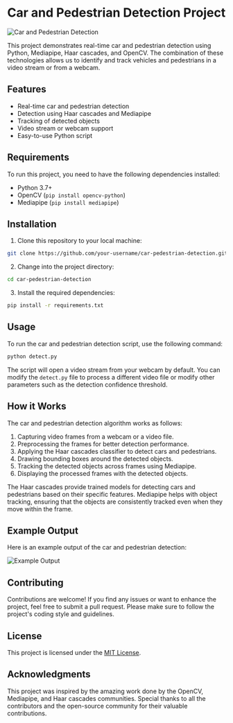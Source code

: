 # Car and Pedestrian Detection Project

![Car and Pedestrian Detection](images/demo.gif)

This project demonstrates real-time car and pedestrian detection using Python, Mediapipe, Haar cascades, and OpenCV. The combination of these technologies allows us to identify and track vehicles and pedestrians in a video stream or from a webcam.

## Features

- Real-time car and pedestrian detection
- Detection using Haar cascades and Mediapipe
- Tracking of detected objects
- Video stream or webcam support
- Easy-to-use Python script

## Requirements

To run this project, you need to have the following dependencies installed:

- Python 3.7+
- OpenCV (`pip install opencv-python`)
- Mediapipe (`pip install mediapipe`)

## Installation

1. Clone this repository to your local machine:

```bash
git clone https://github.com/your-username/car-pedestrian-detection.git
```

2. Change into the project directory:

```bash
cd car-pedestrian-detection
```

3. Install the required dependencies:

```bash
pip install -r requirements.txt
```

## Usage

To run the car and pedestrian detection script, use the following command:

```bash
python detect.py
```

The script will open a video stream from your webcam by default. You can modify the `detect.py` file to process a different video file or modify other parameters such as the detection confidence threshold.

## How it Works

The car and pedestrian detection algorithm works as follows:

1. Capturing video frames from a webcam or a video file.
2. Preprocessing the frames for better detection performance.
3. Applying the Haar cascades classifier to detect cars and pedestrians.
4. Drawing bounding boxes around the detected objects.
5. Tracking the detected objects across frames using Mediapipe.
6. Displaying the processed frames with the detected objects.

The Haar cascades provide trained models for detecting cars and pedestrians based on their specific features. Mediapipe helps with object tracking, ensuring that the objects are consistently tracked even when they move within the frame.

## Example Output

Here is an example output of the car and pedestrian detection:

![Example Output](images/output.png)

## Contributing

Contributions are welcome! If you find any issues or want to enhance the project, feel free to submit a pull request. Please make sure to follow the project's coding style and guidelines.

## License

This project is licensed under the [MIT License](LICENSE).

## Acknowledgments

This project was inspired by the amazing work done by the OpenCV, Mediapipe, and Haar cascades communities. Special thanks to all the contributors and the open-source community for their valuable contributions.

